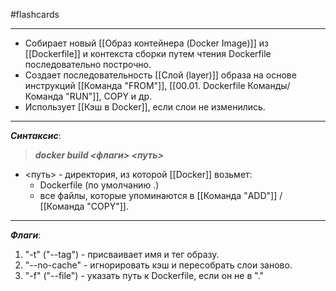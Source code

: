 #flashcards
***
- Собирает новый [[Образ контейнера (Docker Image)]] из [[Dockerfile]] и контекста сборки путем чтения Dockerfile последовательно построчно.
- Создает последовательность [[Слой (layer)]] образа на основе инструкций [[Команда "FROM"]], [[00.01. Dockerfile Команды/Команда "RUN"]], COPY и др.
- Использует [[Кэш в Docker]], если слои не изменились.
***
***Синтаксис***:
>***docker build <флаги> <путь>***
- <путь> - директория, из которой [[Docker]] возьмет:
	- Dockerfile (по умолчанию .)
	- все файлы, которые упоминаются в [[Команда "ADD"]] / [[Команда "COPY"]].
***
***Флаги***:
1. "-t" ("--tag") - присваивает имя и тег образу.
2. "--no-cache" - игнорировать кэш и пересобрать слои заново.
3. "-f" ("--file") - указать путь к Dockerfile, если он не в "."
<!--SR:!2025-10-07,8,250-->